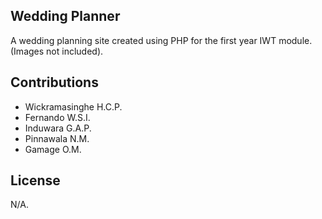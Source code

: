 ## Wedding Planner

A wedding planning site created using PHP for the first year IWT module. (Images not included). 

## Contributions

- Wickramasinghe H.C.P. 
- Fernando W.S.I. 
- Induwara G.A.P. 
- Pinnawala N.M. 
- Gamage O.M.

## License 

N/A. 